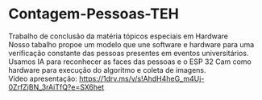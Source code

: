 # Contagem-Pessoas-TEH
Trabalho de conclusão da matéria tópicos especiais em Hardware</br>
Nosso tabalho propoe um modelo que une software e hardware para uma verificação constante das pessoas presentes em eventos universitários.</br>
Usamos IA para reconhecer as faces das pessoas e o ESP 32 Cam como hardware para execução do algoritmo e coleta de imagens.</br> 
Vídeo apresentação: https://1drv.ms/v/s!AhdH4heG_m4Uj-0ZrfZjBN_3rAiTfQ?e=SX6het
